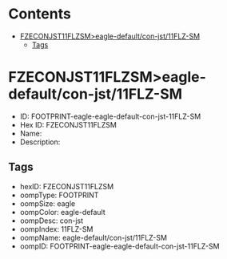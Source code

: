 



Contents
========

* [FZECONJST11FLZSM>eagle-default/con-jst/11FLZ-SM](#fzeconjst11flzsmeagle-defaultcon-jst11flz-sm)
	* [Tags](#tags)

# FZECONJST11FLZSM>eagle-default/con-jst/11FLZ-SM

- ID: FOOTPRINT-eagle-eagle-default-con-jst-11FLZ-SM
- Hex ID: FZECONJST11FLZSM
- Name: 
- Description: 

## Tags

- hexID: FZECONJST11FLZSM
- oompType: FOOTPRINT
- oompSize: eagle
- oompColor: eagle-default
- oompDesc: con-jst
- oompIndex: 11FLZ-SM
- oompName: eagle-default/con-jst/11FLZ-SM
- oompID: FOOTPRINT-eagle-eagle-default-con-jst-11FLZ-SM
